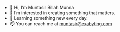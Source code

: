 - 👋 Hi, I’m Muntasir Billah Munna
- 👀 I’m interested in creating something that matters.
- 🌱 Learning something new every day.
- 📫 You can reach me at muntasir@exabyting.com
